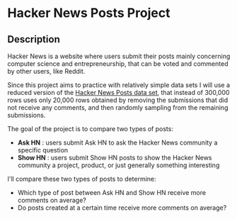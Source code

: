 # Hacker News Posts Project
## Description
Hacker News is a website where users submit their posts mainly concerning computer science and entrepreneurship, that can be voted and commented by other users, like Reddit.

Since this project aims to practice with relatively simple data sets I will use a reduced version of the [Hacker News Posts data set](https://www.kaggle.com/hacker-news/hacker-news-posts), that instead of 300,000 rows uses only 20,000 rows obtained by removing the submissions that did not receive any comments, and then randomly sampling from the remaining submissions.

The goal of the project is to compare two types of posts:
- **Ask HN** : users submit Ask HN to ask the Hacker News community a specific question
- **Show HN** : users submit Show HN posts to show the Hacker News community a project, product, or just generally something interesting

I'll compare these two types of posts to determine:
- Which type of post between Ask HN and Show HN receive more comments on average?
- Do posts created at a certain time receive more comments on average?